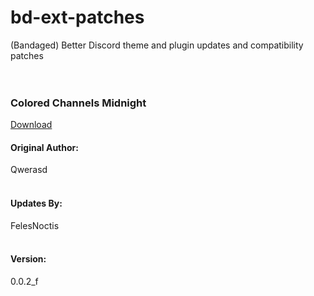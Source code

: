 # bd-ext-patches
(Bandaged) Better Discord theme and plugin updates and compatibility patches
&NewLine;
\
&NewLine;
\
&NewLine;
\
&NewLine;  
### Colored Channels Midnight
[Download](https://felesnoctis.github.io/bd-ext-patches/themes/minithemes/ColoredChannelsMidnight/ColoredChannelsMid.theme.css)
#### Original Author:
Qwerasd
&NewLine;
\
&NewLine;
\
&NewLine;
#### Updates By:
FelesNoctis
&NewLine;
\
&NewLine;
\
&NewLine;
#### Version:
0.0.2_f
